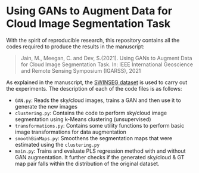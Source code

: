 # Using GANs to Augment Data for Cloud Image Segmentation Task

With the spirit of reproducible research, this repository contains all the codes required to produce the results in the manuscript:

> Jain, M., Meegan, C. and Dev, S.(2021). Using GANs to Augment Data for Cloud Image Segmentation Task. In: IEEE International Geoscience and Remote Sensing Symposium (IGARSS), 2021

As explained in the manuscript, the [SWINSEG dataset](http://vintage.winklerbros.net/swinseg.html) is used to carry out the experiments. The description of each of the code files is as follows:

- `GAN.py`: Reads the sky/cloud images, trains a GAN and then use it to generate the new images
- `clustering.py`: Contains the code to perform sky/cloud image segmentation using k-Means clustering (unsupervised)
- `transformations.py`: Contains some utility functions to perform basic image transformations for data augmentation
- `smoothBinMaps.py`: Smoothens the segmentation maps that were estimated using the `clustering.py`
- `main.py`: Trains and evaluate PLS regression method with and without GAN augmentation. It further checks if the generated sky/cloud & GT map pair falls within the distribution of the original dataset.
